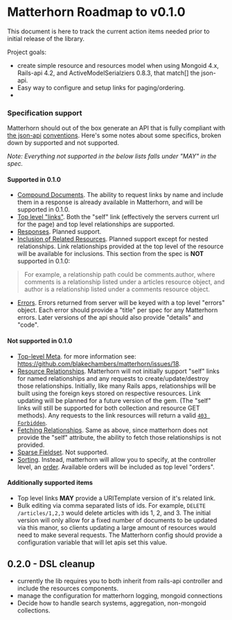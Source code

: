 # Matterhorn Roadmap to v0.1.0

This document is here to track the current action items needed prior to initial
release of the library.  

Project goals:

* create simple resource and resources model when using Mongoid 4.x, Rails-api 4.2, and ActiveModelSerialziers 0.8.3, that match[] the json-api.
* Easy way to configure and setup links for paging/ordering.
*

### Specification support

Matterhorn should out of the box generate an API that is fully compliant with [the json-api][jsonapi] [conventions][conventions]. Here's some notes about some specifics, broken down by supported and not supported.

_Note: Everything not supported in the below lists falls under "MAY" in the spec._

#### Supported in 0.1.0

* [Compound Documents](http://jsonapi.org/format/#document-structure-compound-documents). The ability to request links by name and include them in a response is already available in Matterhorn, and will be supported in 0.1.0.
* [Top level "links"](http://jsonapi.org/format/#document-structure-top-level-links).  Both the "self" link (effectively the servers current url for the page) and top level relationships are supported.
* [Responses](http://jsonapi.org/format/#fetching-relationships-responses).  Planned support.
* [Inclusion of Related Resources](http://jsonapi.org/format/#fetching-includes).  Planned support except for nested relationships.  Link relationships provided at the top level of the resource will be available for inclusions.  This section from the spec is **NOT** supported in 0.1.0:
>For example, a relationship path could be comments.author, where comments is a relationship listed under a articles resource object, and author is a relationship listed under a comments resource object.

* [Errors](http://jsonapi.org/format/#errors). Errors returned from server will be keyed with a top level "errors" object.  Each error should provide a "title" per spec for any Matterhorn errors.  Later versions of the api should also provide "details" and "code".

#### Not supported in 0.1.0

* [Top-level Meta](http://jsonapi.org/format/#document-structure-meta).  for more information see: https://github.com/blakechambers/matterhorn/issues/18.
* [Resource Relationships](http://jsonapi.org/format/#document-structure-resource-relationships). Matterhorn will not initially support "self" links for named relationships and any requests to create/update/destroy those relationships.  Initially, like many Rails apps, relationships will be built using the foreign keys stored on respective resources.  Link updating will be planned for a future version of the gem.  (The "self" links will still be supported for both collection and resource GET methods).
Any requests to the link resources will return a valid [`403 Forbidden`](http://jsonapi.org/format/#crud-updating-relationship-responses-403).
* [Fetching Relationships](http://jsonapi.org/format/#fetching-relationships). Same as above, since matterhorn does not provide the "self" attribute, the ability to fetch those relationships is not provided.
* [Sparse Fieldset](http://jsonapi.org/format/#fetching-sparse-fieldsets). Not supported.
* [Sorting](http://jsonapi.org/format/#fetching-sorting).  Instead, matterhorn will allow you to specify, at the controller level, an [order](https://github.com/blakechambers/matterhorn/issues/10).  Available orders will be included as top level "orders".

#### Additionally supported items

* Top level links **MAY** provide a URITemplate version of it's related link.
* Bulk editing via comma separated lists of ids.  For example, `DELETE /articles/1,2,3` would delete articles with ids 1, 2, and 3.  The initial version will only allow for a fixed number of documents to be updated via this manor, so clients updating a large amount of resources would need to make several requests.  The Matterhorn config should provide a configuration variable that will let apis set this value.

## 0.2.0 - DSL cleanup

- currently the lib requires you to both inherit from rails-api controller and include the resources components.
- manage the configuration for matterhorn logging, mongoid connections
- Decide how to handle search systems, aggregation, non-mongoid collections.

[jsonapi]: http://jsonapi.org
[conventions]: http://jsonapi.org/format/#conventions
